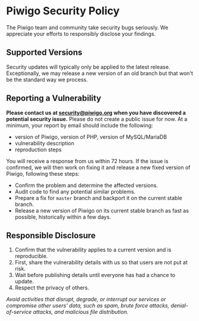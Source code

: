 # Piwigo Security Policy

The Piwigo team and community take security bugs seriously. We appreciate your efforts
to responsibly disclose your findings.

## Supported Versions

Security updates will typically only be applied to the latest release. Exceptionally,
we may release a new version of an old branch but that won't be the standard way we process.

## Reporting a Vulnerability

**Please contact us at [security@piwigo.org](mailto:security@piwigo.org) when you have
discovered a potential security issue.** Please do not create a public issue for now. At a minimum, your report by email should include the following:

- version of Piwigo, version of PHP, version of MySQL/MariaDB
- vulnerability description
- reproduction steps

You will receive a response from us within 72 hours. If the issue is confirmed, we will
then work on fixing it and release a new fixed version of Piwigo, following these steps:

- Confirm the problem and determine the affected versions.
- Audit code to find any potential similar problems.
- Prepare a fix for `master` branch and backport it on the current stable branch.
- Release a new version of Piwigo on its current stable branch as fast as possible, historically within a few days.

## Responsible Disclosure

1. Confirm that the vulnerability applies to a current version and is reproducible.
2. First, share the vulnerability details with us so that users are not put at risk.
3. Wait before publishing details until everyone has had a chance to update.
4. Respect the privacy of others.

*Avoid activities that disrupt, degrade, or interrupt our services or compromise other
users' data, such as spam, brute force attacks, denial-of-service attacks, and malicious file distribution.*
